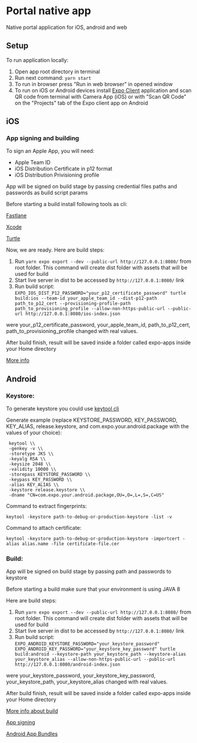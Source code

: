 Portal native app
===

Native portal application for iOS, android and web

## Setup

To run application locally:

1. Open app root directory in terminal
2. Run next command:  `yarn start`
3. To run in browser press "Run in web browser" in opened window
4. To run on iOS or Android devices install [Expo Client](https://expo.io/tools) application and scan QR code from terminal with Camera App (iOS) or with "Scan QR Code" on the "Projects" tab of the Expo client app on Android

## iOS

### App signing and building

To sign an Apple App, you will need:

* Apple Team ID
* iOS Distribution Certificate in p12 format
* iOS Distribution Privisioning profile

App will be signed on build stage by passing credential files paths and passwords as build script params

Before starting a build install following tools as cli:

[Fastlane](https://fastlane.tools/)

[Xcode](https://developer.apple.com/xcode/)

[Turtle](https://github.com/expo/turtle)

Now, we are ready. Here are build steps:

1. Run ```yarn expo export --dev --public-url http://127.0.0.1:8080/``` from root folder. This command will create dist folder with assets that will be used for build
2. Start live server in dist to be accessed by ```http://127.0.0.1:8080/``` link
3. Run build script:
   ```EXPO_IOS_DIST_P12_PASSWORD="your_p12_certificate_password" turtle build:ios --team-id your_apple_team_id --dist-p12-path path_to_p12_cert --provisioning-profile-path path_to_provisioning_profile --allow-non-https-public-url --public-url http://127.0.0.1:8080/ios-index.json```

were your_p12_certificate_password, your_apple_team_id, path_to_p12_cert, path_to_provisioning_profile changed with real values.

After build finish, result will be saved inside a folder called expo-apps inside your Home directory

[More info](https://www.robincussol.com/build-standalone-expo-apk-ipa-with-turtle-cli/)


## Android

### Keystore:

To generate keystore you could use [keytool cli](https://www.ibm.com/docs/en/sdk-java-technology/7?topic=keytool-key-certificate-management-tool)

Generate example (replace KEYSTORE_PASSWORD, KEY_PASSWORD, KEY_ALIAS, release.keystore, and com.expo.your.android.package with the values of your choice):
```
 keytool \\
 -genkey -v \\
 -storetype JKS \\
 -keyalg RSA \\
 -keysize 2048 \\
 -validity 10000 \\
 -storepass KEYSTORE_PASSWORD \\
 -keypass KEY_PASSWORD \\
 -alias KEY_ALIAS \\
 -keystore release.keystore \\
 -dname "CN=com.expo.your.android.package,OU=,O=,L=,S=,C=US"
 ```
Command to extract fingerprints:
```
keytool -keystore path-to-debug-or-production-keystore -list -v
```

Command to attach certificate:
```
keytool -keystore path-to-debug-or-production-keystore -importcert -alias alias.name -file certificate-file.cer
```
### Build:

App will be signed on build stage by passing path and passwords to keystore

Before starting a build make sure that your environment is using JAVA 8

Here are build steps:

1. Run ```yarn expo export --dev --public-url http://127.0.0.1:8080/``` from root folder. This command will create dist folder with assets that will be used for build
2. Start live server in dist to be accessed by ```http://127.0.0.1:8080/``` link
3. Run build script:
   ```EXPO_ANDROID_KEYSTORE_PASSWORD="your_keystore_password" EXPO_ANDROID_KEY_PASSWORD="your_keystore_key_password" turtle build:android --keystore-path your_keystore_path --keystore-alias your_keystore_alias --allow-non-https-public-url --public-url http://127.0.0.1:8080/android-index.json```

were your_keystore_password, your_keystore_key_password, your_keystore_path, your_keystore_alias changed with real values.

After build finish, result will be saved inside a folder called expo-apps inside your Home directory

[More info about build](https://www.robincussol.com/build-standalone-expo-apk-ipa-with-turtle-cli/)

[App signing](https://developer.android.com/studio/publish/app-signing)

[Android App Bundles](https://developer.android.com/guide/app-bundle)
